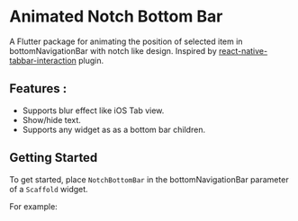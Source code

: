 # Animated Notch Bottom Bar

A Flutter package for animating the position of selected item in bottomNavigationBar with notch like design. Inspired by [react-native-tabbar-interaction](https://github.com/Mindinventory/react-native-tabbar-interaction) plugin.

## Features :
* Supports blur effect like iOS Tab view.
* Show/hide text.
* Supports any widget as as a bottom bar children.

## Getting Started

To get started, place `NotchBottomBar` in the bottomNavigationBar parameter of a `Scaffold` widget.

For example:

